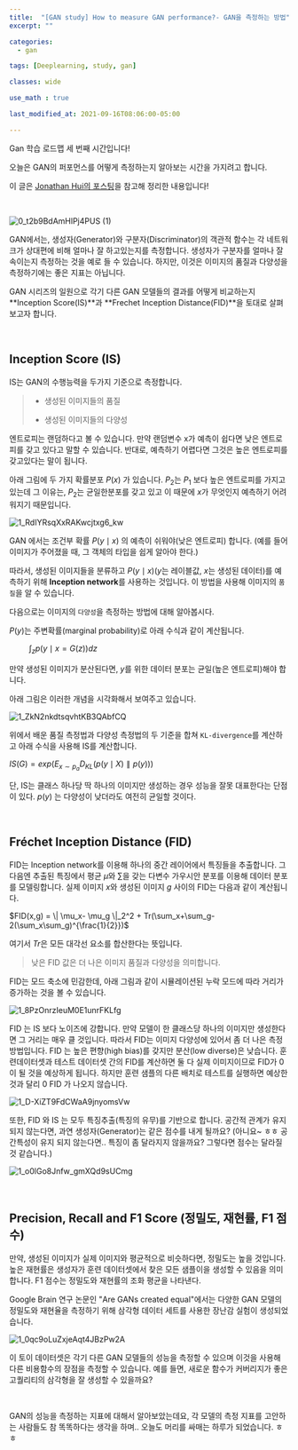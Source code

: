 ```yaml
---
title:  "[GAN study] How to measure GAN performance?- GAN을 측정하는 방법"
excerpt: ""

categories:
  - gan

tags: [Deeplearning, study, gan]

classes: wide

use_math : true

last_modified_at: 2021-09-16T08:06:00-05:00

---
```



Gan 학습 로드맵 세 번째 시간입니다!

오늘은 GAN의 퍼포먼스를 어떻게 측정하는지 알아보는 시간을 가지려고 합니다.

이 글은 [Jonathan Hui의 포스팅](https://jonathan-hui.medium.com/gan-how-to-measure-gan-performance-64b988c47732)을 참고해 정리한 내용입니다!

<br>

![0_t2b9BdAmHlPj4PUS (1)](https://user-images.githubusercontent.com/53431568/133721856-1a72a581-9082-47e8-afe2-6d88ebd9239f.jpg)


GAN에서는, 생성자(Generator)와 구분자(Discriminator)의 객관적 함수는 각 네트워크가 상대편에 비해 얼마나 잘 하고있는지를 측정합니다. 생성자가 구분자를 얼마나 잘 속이는지 측정하는 것을 예로 들 수 있습니다. 하지만, 이것은 이미지의 품질과 다양성을 측정하기에는 좋은 지표는 아닙니다.

GAN 시리즈의 일원으로 각기 다른 GAN 모델들의 결과를 어떻게 비교하는지 **Inception Score(IS)**과 **Frechet Inception Distance(FID)**을 토대로 살펴보고자 합니다. 

<br>

## Inception Score (IS)
IS는 GAN의 수행능력을 두가지 기준으로 측정합니다. 

> - 생성된 이미지들의 품질
> 
> - 생성된 이미지들의 다양성


엔트로피는 랜덤하다고 볼 수 있습니다. 만약 랜덤변수 x가 예측이 쉽다면 낮은 엔트로피를 갖고 있다고 말할 수 있습니다. 반대로, 예측하기 어렵다면 그것은 높은 엔트로피를 갖고있다는 말이 됩니다.

아래 그림에 두 가지 확률분포 $P(x)$ 가 있습니다. $P_2$는 $P_1$ 보다 높은 엔트로피를 가지고 있는데 그 이유는, $P_2$는 균일한분포를 갖고 있고 이 때문에 $x$가 무엇인지 예측하기 어려워지기 때문입니다.

![1_RdIYRsqXxRAKwcjtxg6_kw](https://user-images.githubusercontent.com/53431568/133730812-56324b4b-8750-4aa5-adf5-4c20d02c6bea.jpeg)


GAN 에서는 조건부 확률 $P(y\mid x)$ 의 예측이 쉬워야(낮은 엔트로피) 합니다. (예를 들어 이미지가 주어졌을 때, 그 객체의 타입을 쉽게 알아야 한다.)

따라서, 생성된 이미지들을 분류하고 $P(y\mid x)$($y$는 레이블값, $x$는 생성된 데이터)를 예측하기 위해 **Inception network**를 사용하는 것입니다. 이 방법을 사용해 이미지의 `품질`을 알 수 있습니다.


다음으로는 이미지의 `다양성`을 측정하는 방법에 대해 알아봅시다.

$P(y)$는 주변확률(marginal probability)로 아래 수식과 같이 계산됩니다.

&nbsp;&nbsp;&nbsp;&nbsp;&nbsp;&nbsp;&nbsp;&nbsp; $\int_z p(y\mid x= G(z))dz$

만약 생성된 이미지가 분산된다면, $y$를 위한 데이터 분포는 균일(높은 엔트로피)해야 합니다. 


아래 그림은 이러한 개념을 시각화해서 보여주고 있습니다.

![1_ZkN2nkdtsqvhtKB3QAbfCQ](https://user-images.githubusercontent.com/53431568/133731725-f669e3f9-5409-46cd-87ba-387822f22931.png)



위에서 배운 품질 측정법과 다양성 측정법의 두 기준을 합쳐 `KL-divergence`를 계산하고 아래 수식을 사용해 IS를 계산합니다.

$IS(G) = exp(E_{x\sim p_a}D_{KL}(p(y\mid X) \parallel p(y)))$

단, IS는 클래스 하나당 딱 하나의 이미지만 생성하는 경우 성능을 잘못 대표한다는 단점이 있다. $p(y)$ 는 다양성이 낮더라도 여전히 균일할 것이다. 

<br>

## Fréchet Inception Distance (FID)
FID는 Inception network를 이용해 하나의 중간 레이어에서 특징들을 추출합니다. 그 다음엔 추출된 특징에서 평균 $\mu$와 $\sum$을 갖는 다변수 가우시안 분포를 이용해 데이터 분포를 모델링합니다. 실제 이미지 $x$와 생성된 이미지 $g$ 사이의 FID는 다음과 같이 계산됩니다.

$FID(x,g) = \| \mu_x- \mu_g \|_2^2 + Tr(\sum_x+\sum_g-2(\sum_x\sum_g)^{\frac{1}{2}})$

여기서 $Tr$은 모든 대각선 요소를 합산한다는 뜻입니다.

> 낮은 FID 값은 더 나은 이미지 품질과 다양성을 의미합니다.

FID는 모드 축소에 민감한데, 아래 그림과 같이 시뮬레이션된 누락 모드에 따라 거리가 증가하는 것을 볼 수 있습니다.


![1_8PzOnrzIeuM0E1unrFKLfg](https://user-images.githubusercontent.com/53431568/133784864-fab4e3f7-09fd-46d4-813c-69b8fb60f6e1.png)

FID 는 IS 보다 노이즈에 강합니다. 만약 모델이 한 클래스당 하나의 이미지만 생성한다면 그 거리는 매우 클 것입니다. 따라서 FID는 이미지 다양성에 있어서 좀 더 나은 측정방법입니다. FID 는 높은 편향(high bias)를 갖지만 분산(low diverse)은 낮습니다. 훈련데이터셋과 테스트 데이터셋 간의 FID를 계산하면 둘 다 실제 이미지이므로 FID가 0이 될 것을 예상하게 됩니다. 하지만 훈련 샘플의 다른 배치로 테스트를 실행하면 예상한 것과 달리 0 FID 가 나오지 않습니다.

![1_D-XiZT9FdCWaA9jnyomsVw](https://user-images.githubusercontent.com/53431568/133785691-72fe89d7-5059-4736-ad59-11126ae355b2.png)

또한, FID 와 IS 는 모두 특징추출(특징의 유무)를 기반으로 합니다. 공간적 관계가 유지되지 않는다면, 과연 생성자(Generator)는 같은 점수를 내게 될까요? (아니요~ ㅎㅎ 공간특성이 유지 되지 않는다면.. 특징이 좀 달라지지 않을까요? 그렇다면 점수는 달라질 것 같습니다.)

![1_o0lGo8Jnfw_gmXQd9sUCmg](https://user-images.githubusercontent.com/53431568/133785779-291f0659-e5bc-4391-9a6e-971da967302b.jpeg)

<br>

## Precision, Recall and F1 Score (정밀도, 재현률, F1 점수)

만약, 생성된 이미지가 실제 이미지와 평균적으로 비슷하다면, 정밀도는 높을 것입니다. 높은 재현률은 생성자가 훈련 데이터셋에서 찾은 모든 샘플이을 생성할 수 있음을 의미합니다. F1 점수는 정밀도와 재현률의 조화 평균을 나타낸다.

Google Brain 연구 논문인 "Are GANs created equal"에서는 다양한 GAN 모델의 정밀도와 재현율을 측정하기 위해 삼각형 데이터 세트를 사용한 장난감 실험이 생성되었습니다.

![1_0qc9oLuZxjeAqt4JBzPw2A](https://user-images.githubusercontent.com/53431568/133786990-e39b5bea-b3a7-4f53-99e0-419f2e167fcd.png)


이 토이 데이터셋은 각기 다른 GAN 모델들의 성능을 측정할 수 있으며 이것을 사용해 다른 비용함수의 장점을 측정할 수 있습니다. 예를 들면, 새로운 함수가 커버리지가 좋은 고퀄리티의 삼각형을 잘 생성할 수 있을까요? 

<br>

GAN의 성능을 측정하는 지표에 대해서 알아보았는데요, 각 모델의 측정 지표를 고안하는 사람들도 참 똑똑하다는 생각을 하며.. 오늘도 머리를 싸매는 하루가 되었습니다. ㅎㅎ
